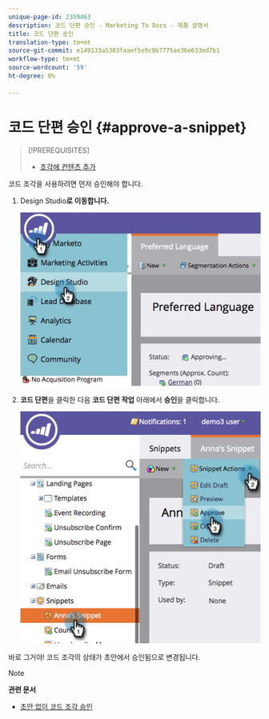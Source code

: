 ```yaml
---
unique-page-id: 2359463
description: 코드 단편 승인 - Marketing To Docs - 제품 설명서
title: 코드 단편 승인
translation-type: tm+mt
source-git-commit: e149133a5383faaef5e9c9b7775ae36e633ed7b1
workflow-type: tm+mt
source-wordcount: '59'
ht-degree: 0%

---
```



# 코드 단편 승인 {#approve-a-snippet}

>[!PREREQUISITES]
>
>* [조각에 컨텐츠 추가](add-content-to-a-snippet.md)

>



코드 조각을 사용하려면 먼저 승인해야 합니다.

1. Design Studio**로 이동합니다.**

   ![](assets/image2014-9-16-8-3a55-3a15.png)

1. **코드 단편**&#x200B;을 클릭한 다음 **코드 단편 작업** 아래에서 **승인**&#x200B;을 클릭합니다.

   ![](assets/image2014-9-16-8-3a55-3a24.png)

바로 그거야! 코드 조각의 상태가 초안에서 승인됨으로 변경됩니다.

>[!NOTE]
>
>**관련 문서**
>
>* [초안 없이 코드 조각 승인](approve-a-snippet-with-no-draft.md)

>




